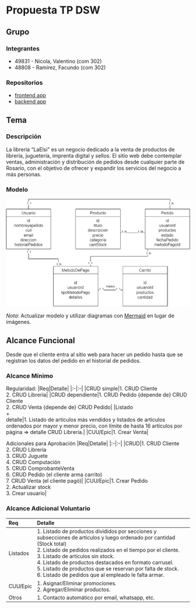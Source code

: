 # Propuesta TP DSW

## Grupo

### Integrantes

- 49831 - Nicola, Valentino (com 302)
- 48808 - Ramírez, Facundo  (com 302)

### Repositorios

- [frontend app](https://github.com/facumrb/Libreria-LaElsi/tree/main/Front-End)
- [backend app](https://github.com/facumrb/Libreria-LaElsi/tree/main/Back-End)

## Tema

### Descripción

La librería “LaElsi” es un negocio dedicado a la venta de productos de librería, juguetería, imprenta digital y sellos. El sitio web debe contemplar ventas, administración y distribución de pedidos desde cualquier parte de Rosario, con el objetivo de ofrecer y expandir los servicios del negocio a más personas.

### Modelo

![Modelo de dominio](/Imagenes/ModeloDeDominio-MD-Simplificado.png)

_Nota_: Actualizar modelo y utilizar diagramas con [Mermaid](https://mermaid.js.org) en lugar de imágenes.

## Alcance Funcional

Desde que el cliente entra al sitio web para hacer un pedido hasta que se registran los datos del pedido en el historial de pedidos.

### Alcance Mínimo

Regularidad:
|Req|Detalle|
|:-|:-|
|CRUD simple|1. CRUD Cliente<br>2. CRUD Librería|
|CRUD dependiente|1. CRUD Pedido {depende de} CRUD Cliente<br>2. CRUD Venta {depende de} CRUD Pedido|
|Listado<br>+<br>detalle|1. Listado de artículos más vendidos y listados de artículos ordenados por mayor y menor precio, con límite de hasta 16 artículos por página => detalle CRUD Librería.|
|CUU/Epic|1. Crear Venta|

Adicionales para Aprobación
|Req|Detalle|
|:-|:-|
|CRUD|1. CRUD Cliente<br>2. CRUD Librería<br>3. CRUD Juguete<br>4. CRUD Computación<br>5. CRUD ComprobanteVenta<br>6. CRUD Pedido (el cliente arma carrito)<br>7. CRUD Venta (el cliente pagó)|
|CUU/Epic|1. Crear Pedido<br>2. Actualizar stock<br>3. Crear usuario|

### Alcance Adicional Voluntario

|Req|Detalle|
|:-|:-|
|Listados|1. Listado de productos divididos por secciones y subsecciones de artículos y luego ordenado por cantidad (Stock total)<br>2. Listado de pedidos realizados en el tiempo por el cliente.<br>3. Listado de artículos sin stock.<br>4. Listado de productos destacados en formato carrusel.<br>5. Listado de productos que se reservan por falta de stock.<br>6. Listado de pedidos que al empleado le falta armar.|
|CUU/Epic|1. Asignar/Eliminar promociones.<br>2. Agregar/Eliminar productos.|
|Otros|1. Contacto automático por email, whatsapp, etc.|
